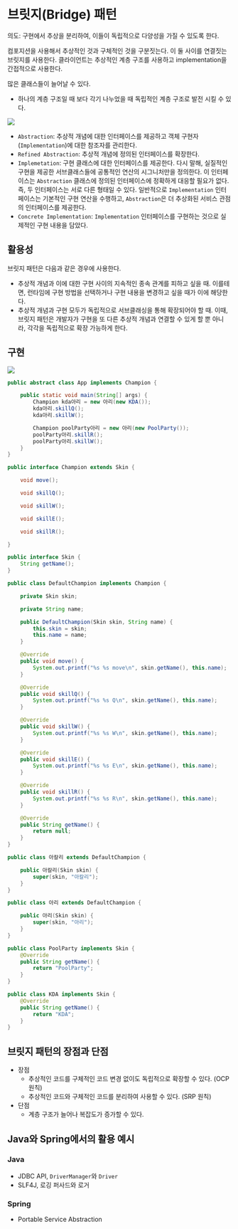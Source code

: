 # 브릿지(Bridge) 패턴
의도: 구현에서 추상을 분리하여, 이들이 독립적으로 다양성을 가질 수 있도록 한다.

컴포지션을 사용해서 추상적인 것과 구체적인 것을 구분짓는다. 이 둘 사이를 연결짓는 브릿지를 사용한다.
클라이언트는 추상적인 계층 구조를 사용하고 implementation을 간접적으로 사용한다.

많은 클래스들이 늘어날 수 있다.

- 하나의 계층 구조일 때 보다 각기 나누었을 때 독립적인 계층 구조로 발전 시킬 수 있다.

![](https://velog.velcdn.com/images/songs4805/post/c7039f07-bc6f-4ca0-8742-42fc01a83da6/image.png)

- `Abstraction`: 추상적 개념에 대한 인터페이스를 제공하고 객체 구현자(`Implementation`)에 대한 참조자를 관리한다.
- `Refined Abstraction`: 추상적 개념에 정의된 인터페이스를 확장한다.
- `Implemetation`: 구현 클래스에 대한 인터페이스를 제공한다. 다시 말해, 실질적인 구현을 제공한 서브클래스들에 공통적인 연산의 시그니처만을 정의한다. 이 인터페이스는 `Abstraction` 클래스에 정의된 인터페이스에 정확하게 대응할 필요가 없다. 즉, 두 인터페이스는 서로 다른 형태일 수 있다. 일반적으로 `Implementation` 인터페이스는 기본적인 구현 연산을 수행하고, `Abstraction`은 더 추상화된 서비스 관점의 인터페이스를 제공한다.
- `Concrete Implementation`: `Implementation` 인터페이스를 구현하는 것으로 실제적인 구현 내용을 담았다.

## 활용성
브릿지 패턴은 다음과 같은 경우에 사용한다.
- 추상적 개념과 이에 대한 구현 사이의 지속적인 종속 관계를 피하고 싶을 때. 이를테면, 런타임에 구현 방법을 선택하거나 구현 내용을 변경하고 싶을 때가 이에 해당한다.
- 추상적 개념과 구현 모두가 독립적으로 서브클래싱을 통해 확장되어야 할 때. 이때, 브릿지 패턴은 개발자가 구현을 또 다른 추상적 개념과 연결할 수 있게 할 뿐 아니라, 각각을 독립적으로 확장 가능하게 한다.

## 구현
![](https://velog.velcdn.com/images/songs4805/post/63c3bc0c-13ba-4146-a9bd-061eb0952f0a/image.png)

```java
public abstract class App implements Champion {

    public static void main(String[] args) {
        Champion kda아리 = new 아리(new KDA());
        kda아리.skillQ();
        kda아리.skillW();

        Champion poolParty아리 = new 아리(new PoolParty());
        poolParty아리.skillR();
        poolParty아리.skillW();
    }
}
```

```java
public interface Champion extends Skin {

    void move();

    void skillQ();

    void skillW();

    void skillE();

    void skillR();

}
```

```java
public interface Skin {
    String getName();
}
```

```java
public class DefaultChampion implements Champion {

    private Skin skin;

    private String name;

    public DefaultChampion(Skin skin, String name) {
        this.skin = skin;
        this.name = name;
    }

    @Override
    public void move() {
        System.out.printf("%s %s move\n", skin.getName(), this.name);
    }

    @Override
    public void skillQ() {
        System.out.printf("%s %s Q\n", skin.getName(), this.name);
    }

    @Override
    public void skillW() {
        System.out.printf("%s %s W\n", skin.getName(), this.name);
    }

    @Override
    public void skillE() {
        System.out.printf("%s %s E\n", skin.getName(), this.name);
    }

    @Override
    public void skillR() {
        System.out.printf("%s %s R\n", skin.getName(), this.name);
    }

    @Override
    public String getName() {
        return null;
    }
}
```

```java
public class 아칼리 extends DefaultChampion {

    public 아칼리(Skin skin) {
        super(skin, "아칼리");
    }
}
```

```java
public class 아리 extends DefaultChampion {

    public 아리(Skin skin) {
        super(skin, "아리");
    }
}
```

```java
public class PoolParty implements Skin {
    @Override
    public String getName() {
        return "PoolParty";
    }
}
```

```java
public class KDA implements Skin {
    @Override
    public String getName() {
        return "KDA";
    }
}
```

## 브릿지 패턴의 장점과 단점
- 장점
  - 추상적인 코드를 구체적인 코드 변경 없이도 독립적으로 확장할 수 있다. (OCP 원칙)
  - 추상적인 코드와 구체적인 코드를 분리하여 사용할 수 있다. (SRP 원칙)
- 단점
  - 계층 구조가 늘어나 복잡도가 증가할 수 있다.

## Java와 Spring에서의 활용 예시
### Java
- JDBC API, `DriverManager`와 `Driver`
- SLF4J, 로깅 퍼사드와 로거

### Spring
- Portable Service Abstraction